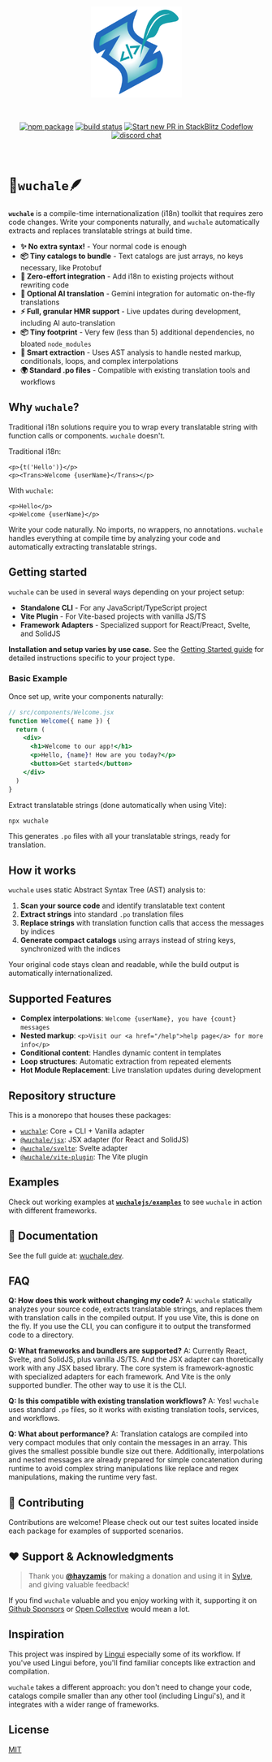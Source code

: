 <p align="center">
    <a href="https://wuchale.dev/">
        <img width="180" src="https://raw.githubusercontent.com/wuchalejs/wuchalejs.github.io/main/public/favicon.svg" alt="wuchale logo">
    </a>
</p>
<br/>
<p align="center">
  <a href="https://npmjs.com/package/wuchale"><img src="https://img.shields.io/npm/v/wuchale?logo=npm&logoColor=red&color=blue" alt="npm package"></a>
  <a href="https://github.com/wuchalejs/wuchale/actions/workflows/node.js.yml"><img src="https://github.com/K1DV5/wuchale/actions/workflows/node.js.yml/badge.svg?branch=main" alt="build status"></a>
  <a href="https://pr.new/wuchalejs/wuchale"><img src="https://developer.stackblitz.com/img/start_pr_dark_small.svg" alt="Start new PR in StackBlitz Codeflow"></a>
  <a href="https://discord.gg/ypVSZTbzvG"><img src="https://img.shields.io/badge/chat-discord-blue?style=flat&logo=discord" alt="discord chat"></a>
</p>
<br/>

# 📜`wuchale`🪶

**`wuchale`** is a compile-time internationalization (i18n) toolkit that
requires zero code changes. Write your components naturally, and `wuchale`
automatically extracts and replaces translatable strings at build time.

- **✨ No extra syntax!** - Your normal code is enough
- **📦 Tiny catalogs to bundle** - Text catalogs are just arrays, no keys necessary, like Protobuf
- **🔌 Zero-effort integration** - Add i18n to existing projects without rewriting code
- **🤖 Optional AI translation** - Gemini integration for automatic on-the-fly translations
- **⚡ Full, granular HMR support** - Live updates during development, including AI auto-translation
- **📦 Tiny footprint** - Very few (less than 5) additional dependencies, no bloated `node_modules`
- **🧠 Smart extraction** - Uses AST analysis to handle nested markup, conditionals, loops, and complex interpolations
- **🌍 Standard .po files** - Compatible with existing translation tools and workflows

## Why `wuchale`?

Traditional i18n solutions require you to wrap every translatable string with
function calls or components. `wuchale` doesn't.

Traditional i18n:
```svelte
<p>{t('Hello')}</p>
<p><Trans>Welcome {userName}</Trans></p>
```

With `wuchale`:
```svelte
<p>Hello</p>
<p>Welcome {userName}</p>
```

Write your code naturally. No imports, no wrappers, no annotations. `wuchale`
handles everything at compile time by analyzing your code and automatically
extracting translatable strings.

## Getting started

`wuchale` can be used in several ways depending on your project setup:

- **Standalone CLI** - For any JavaScript/TypeScript project
- **Vite Plugin** - For Vite-based projects with vanilla JS/TS
- **Framework Adapters** - Specialized support for React/Preact, Svelte, and SolidJS

**Installation and setup varies by use case.** See the [Getting Started
guide](https://wuchale.dev/intro/start/) for detailed instructions specific to
your project type.

### Basic Example

Once set up, write your components naturally:

```jsx
// src/components/Welcome.jsx
function Welcome({ name }) {
  return (
    <div>
      <h1>Welcome to our app!</h1>
      <p>Hello, {name}! How are you today?</p>
      <button>Get started</button>
    </div>
  )
}
```

Extract translatable strings (done automatically when using Vite):

```bash
npx wuchale
```

This generates `.po` files with all your translatable strings, ready for translation.

## How it works

`wuchale` uses static Abstract Syntax Tree (AST) analysis to:

1. **Scan your source code** and identify translatable text content
2. **Extract strings** into standard `.po` translation files
3. **Replace strings** with translation function calls that access the messages by indices
4. **Generate compact catalogs** using arrays instead of string keys, synchronized with the indices

Your original code stays clean and readable, while the build output is automatically internationalized.

## Supported Features

- **Complex interpolations**: `Welcome {userName}, you have {count} messages`
- **Nested markup**: `<p>Visit our <a href="/help">help page</a> for more info</p>`
- **Conditional content**: Handles dynamic content in templates
- **Loop structures**: Automatic extraction from repeated elements
- **Hot Module Replacement**: Live translation updates during development

## Repository structure

This is a monorepo that houses these packages:

- [`wuchale`](https://npmjs.com/package/wuchale): Core + CLI + Vanilla adapter
- [`@wuchale/jsx`](https://npmjs.com/package/@wuchale/jsx): JSX adapter (for React and SolidJS)
- [`@wuchale/svelte`](https://npmjs.com/package/@wuchale/svelte): Svelte adapter
- [`@wuchale/vite-plugin`](https://npmjs.com/package/@wuchale/vite-plugin): The Vite plugin

## Examples

Check out working examples at
**[`wuchalejs/examples`](https://github.com/wuchalejs/examples)** to see
`wuchale` in action with different frameworks.

## 📖 Documentation

See the full guide at: [wuchale.dev](https://wuchale.dev/).

## FAQ

**Q: How does this work without changing my code?**
A: `wuchale` statically analyzes your source code, extracts translatable
strings, and replaces them with translation calls in the compiled output. If
you use Vite, this is done on the fly. If you use the CLI, you can configure it
to output the transformed code to a directory.

**Q: What frameworks and bundlers are supported?**
A: Currently React, Svelte, and SolidJS, plus vanilla JS/TS. And the JSX adapter
can thoretically work with any JSX based library. The core system is
framework-agnostic with specialized adapters for each framework. And Vite is
the only supported bundler. The other way to use it is the CLI.

**Q: Is this compatible with existing translation workflows?**
A: Yes! `wuchale` uses standard `.po` files, so it works with existing
translation tools, services, and workflows.

**Q: What about performance?**
A: Translation catalogs are compiled into very compact modules that only
contain the messages in an array. This gives the smallest possible bundle size
out there. Additionally, interpolations and nested messages are already
prepared for simple concatenation during runtime to avoid complex string
manipulations like replace and regex manipulations, making the runtime very
fast.

## 🤝 Contributing

Contributions are welcome! Please check out our test suites located inside each
package for examples of supported scenarios.

## ❤️ Support & Acknowledgments

> Thank you **[@hayzamjs](https://github.com/hayzamjs)** for making a donation
and using it in [Sylve](https://github.com/AlchemillaHQ/Sylve), and giving
valuable feedback!

If you find `wuchale` valuable and you enjoy working with it, supporting it on
[Github Sponsors](https://github.com/sponsors/K1DV5) or [Open
Collective](https://opencollective.com/wuchale) would mean a lot.

## Inspiration

This project was inspired by [Lingui](https://lingui.dev/) especially some of
its workflow. If you've used Lingui before, you'll find familiar concepts like
extraction and compilation.

`wuchale` takes a different approach: you don't need to change your code,
catalogs compile smaller than any other tool (including Lingui's), and it
integrates with a wider range of frameworks.

## License

[MIT](LICENSE)
